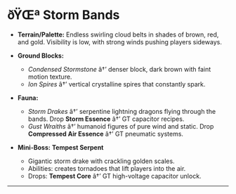 ﻿# ðŸŒª Storm Bands

- **Terrain/Palette:**
  Endless swirling cloud belts in shades of brown, red, and gold. Visibility is low, with strong winds pushing players sideways.

- **Ground Blocks:**

  - _Condensed Stormstone_ â†’ denser block, dark brown with faint motion texture.
  - _Ion Spires_ â†’ vertical crystalline spires that constantly spark.

- **Fauna:**

  - _Storm Drakes_ â†’ serpentine lightning dragons flying through the bands. Drop **Storm Essence** â†’ GT capacitor recipes.
  - _Gust Wraiths_ â†’ humanoid figures of pure wind and static. Drop **Compressed Air Essence** â†’ GT pneumatic systems.

- **Mini-Boss:** **Tempest Serpent**

  - Gigantic storm drake with crackling golden scales.
  - Abilities: creates tornadoes that lift players into the air.
  - Drops: **Tempest Core** â†’ GT high-voltage capacitor unlock.

---

##
